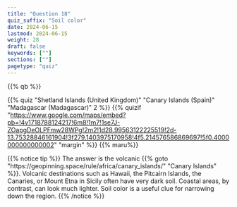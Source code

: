 ```yaml
---
title: "Question 18"
quiz_suffix: "Soil color"
date: 2024-06-15
lastmod: 2024-06-15
weight: 28
draft: false
keywords: [""]
sections: [""]
pagetype: "quiz"
---
```


{{% qb %}}

{{% quiz "Shetland Islands (United Kingdom)" "Canary Islands (Spain)" "Madagascar (Madagascar)" 2 %}}
{{% quizif "https://www.google.com/maps/embed?pb=!4v1718788124217!6m8!1m7!1se7J-ZOapgDeOLPFmw28WPg!2m2!1d28.99563122225519!2d-13.75328846161904!3f279.1403975170958!4f5.214576586869697!5f0.4000000000000002" "margin" %}}
{{% maru%}}

<div class="googlemap-if ansarea transparent-area">
{{% notice tip %}}
The answer is the volcanic {{% goto "https://geopinning.space/rule/africa/canary_islands/" "Canary Islands" %}}. Volcanic destinations such as Hawaii, the Pitcairn Islands, the Canaries, or Mount Etna in Sicily often have very dark soil. Coastal areas, by contrast, can look much lighter. Soil color is a useful clue for narrowing down the region.
{{% /notice %}}
</div>
